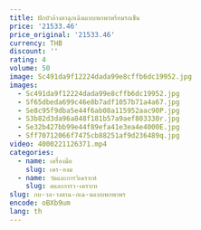 ```yaml
---
title: ฝักบัวล้างตาฉุกเฉินแบบพกพาพร้อมรถเข็น
price: '21533.46'
price_original: '21533.46'
currency: THB
discount: ''
rating: 4
volume: 50
image: Sc491da9f12224dada99e8cffb6dc19952.jpg
images:
  - Sc491da9f12224dada99e8cffb6dc19952.jpg
  - Sf65dbeda699c46e8b7adf1057b71a4a67.jpg
  - Se8c95f9dba5e44f6ab08a115952aac90P.jpg
  - S3b82d3da96a848f181b57a9aef803330r.jpg
  - Se32b427bb99e44f89efa41e3ea4e4000E.jpg
  - Sff70712066f7475cb88251af9d236489q.jpg
video: 4000221126371.mp4
categories:
  - name: เครื่องมือ
    slug: เคร-องม
  - name: วัดและการวิเคราะห์
    slug: ดและการว-เคราะห
slug: กบ-วล-างตาฉ-กเฉ-นแบบพกพาพร
encode: oBXb9um
lang: th
---
```

  